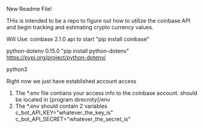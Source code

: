 New Readme File!

THis is intended to be a repo to figure out how to utilize the coinbase API and begin tracking and estimating crypto currency values.



Will Use:
coinbase 2.1.0 api to start
"pip install coinbase"

python-dotenv 0.15.0
"pip install python-dotenv"
https://pypi.org/project/python-dotenv/

python3

Right now we just have established account access
1) The *.env file contians your access info to the coinbase account.  should be located in [program direcroty]/env
2) The *.env should contain 2 variables
c_bot_API_KEY="whatever_the_key_is"
c_bot_API_SECRET="whatever_the_secret_is" 
